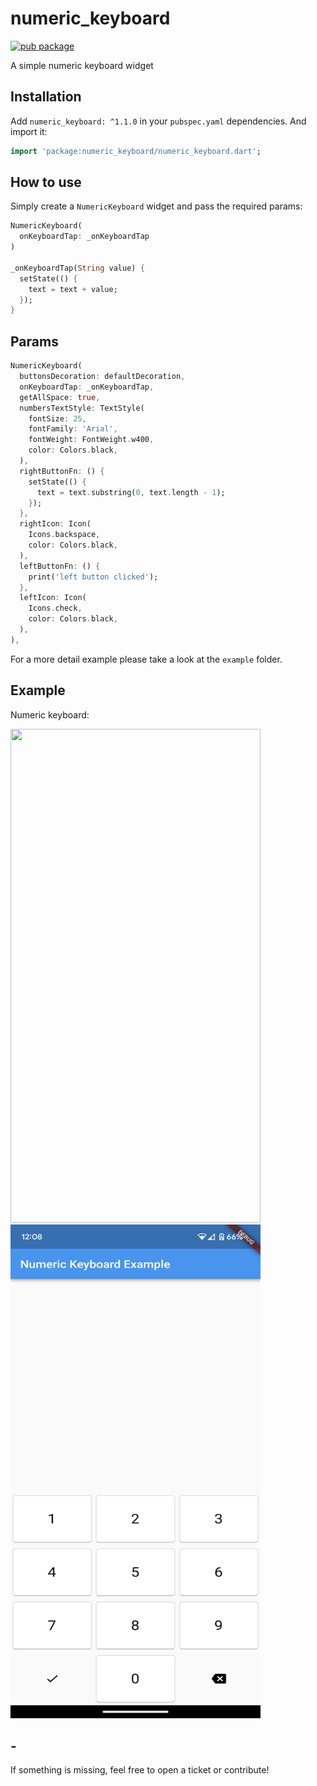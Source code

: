 # numeric_keyboard

[![pub package](https://img.shields.io/pub/v/numeric_keyboard.svg?style=for-the-badge&color=blue)](https://pub.dartlang.org/packages/numeric_keyboard)

A simple numeric keyboard widget

## Installation

Add `numeric_keyboard: ^1.1.0` in your `pubspec.yaml` dependencies. And import it:

```dart
import 'package:numeric_keyboard/numeric_keyboard.dart';
```

## How to use

Simply create a `NumericKeyboard` widget and pass the required params:

```dart
NumericKeyboard(
  onKeyboardTap: _onKeyboardTap
)

_onKeyboardTap(String value) {
  setState(() {
    text = text + value;
  });
}
```

## Params

```dart
NumericKeyboard(
  buttonsDecoration: defaultDecoration,
  onKeyboardTap: _onKeyboardTap,
  getAllSpace: true,
  numbersTextStyle: TextStyle(
    fontSize: 25,
    fontFamily: 'Arial',
    fontWeight: FontWeight.w400,
    color: Colors.black,
  ),
  rightButtonFn: () {
    setState(() {
      text = text.substring(0, text.length - 1);
    });
  },
  rightIcon: Icon(
    Icons.backspace,
    color: Colors.black,
  ),
  leftButtonFn: () {
    print('left button clicked');
  },
  leftIcon: Icon(
    Icons.check,
    color: Colors.black,
  ),
),
```

For a more detail example please take a look at the `example` folder.

## Example

Numeric keyboard:

<img src="example\screenshot.png" width="400" height="790">
<img src="example\screenshot2.png" width="400" height="790">

## -

If something is missing, feel free to open a ticket or contribute!

